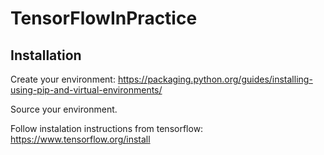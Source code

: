 # TensorFlowInPractice 


## Installation 
Create your environment:
https://packaging.python.org/guides/installing-using-pip-and-virtual-environments/

Source your environment. 

Follow instalation instructions from tensorflow:
https://www.tensorflow.org/install

